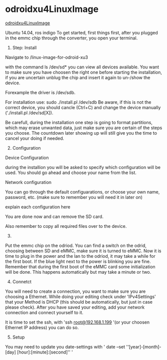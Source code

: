 # odroidxu4LinuxImage
[odroidxu4LinuxImage](ftp://ftp.imp.fu-berlin.de/pub/autonomos/data/modelcar/v3/system-images/)

Ubuntu 14.04, ros indigo 
To get started, first things first, after you plugged in the emmc chip through the converter, you open your terminal.

1. Step: Install

Navigate to /linux-image-for-odroid-xu3

with the command ls /dev/sd* you can view all devices available. 
You want to make sure you have choosen the right one before starting the installation, if you are uncertain unblug the chip and insert it again to un-/show the device.

Forexample the driver is /dev/sdb.

For installation use: sudo ./install.pl /dev/sdb
Be aware, if this is not the correct device, you should cancle (Ctrl+C) and change the device manually ('./install.pl /dev/sd[X]).

Be carefull, during the installation one step is going to format partitions, which may erase unwanted data, just make sure you are certain of the steps you choose. The countdown later showing up will still give you the time to cancel your doing if needed.

2. Configuration

Device Configuration

during the installion you will be asked to specify which configuration will be used. You should go ahead and choose your name from the list.

Network configuration

You can go through the default configuarations, or choose your own name, password, etc. 
(make sure to remember you will need it in later on)

explain each configuration here

You are done now and can remove the SD card.

Also remember to copy all required files over to the device.

3.

Put the emmc chip on the odriod.
You can find a switch on the odrid, choosing between  SD and eMMC, make sure it is turned to eMMC.
Now it is time to plug in the power and the lan to the odriod, it may take a while for the first boot. If the blue light next to the power is blinking you are fine.
Remember that during the first boot of the eMMC card some initialization will be done. This happens automatically but may take a minute or two. 

4. Connetct

You will need to create a connection, you want to make sure you are choosing a Ethernet. While doing your editing check under 'IPv4Settings' that your Method is DHCP (this should be automatically, but just in case please check). 
After you have saved your editing, add your network connection and connect yourself to it.

It is time to set the ssh, with 'ssh root@192.168.1.199 '(or your choosen Ethernet IP address) you can do so.

5. Setup

You may need to update you date-settings with ' date –set ''[year]-[month]-[day] [hour]:[minute]:[second]''  '
